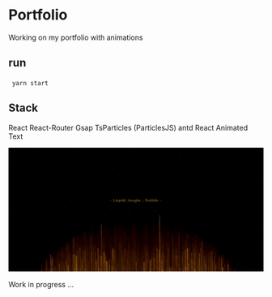 # Portfolio 
Working on my portfolio with animations

## run

<code> yarn start </code>


## Stack 
React
React-Router 
Gsap
TsParticles (ParticlesJS)
antd 
React Animated Text


<img src="public/assets/img/portfolio.gif" >


Work in progress ...
